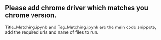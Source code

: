 
## Please add chrome driver which matches you chrome version.
Title_Matching.ipynb and Tag_Matching.ipynb are the main code snippets, add the required urls and name of files to run.
